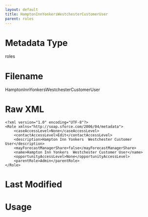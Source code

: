 ```yaml
---
layout: default
title: HamptonInnYonkersWestchesterCustomerUser
parent: roles
---
```

# Metadata Type
roles


# Filename 
HamptonInnYonkersWestchesterCustomerUser


# Raw XML
```
<?xml version="1.0" encoding="UTF-8"?>
<Role xmlns="http://soap.sforce.com/2006/04/metadata">
    <caseAccessLevel>None</caseAccessLevel>
    <contactAccessLevel>Edit</contactAccessLevel>
    <description>Hampton Inn Yonkers  Westchester Customer User</description>
    <mayForecastManagerShare>false</mayForecastManagerShare>
    <name>Hampton Inn Yonkers  Westchester Customer User</name>
    <opportunityAccessLevel>None</opportunityAccessLevel>
    <parentRole>Admin</parentRole>
</Role>
```


# Last Modified


# Usage
